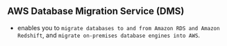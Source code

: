 AWS Database Migration Service (DMS)
---

- enables you to `migrate databases to and from Amazon RDS and Amazon Redshift`, and `migrate on-premises database engines into AWS`.
